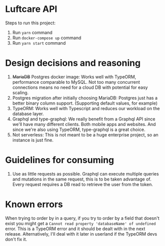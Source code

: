 # Luftcare API

Steps to run this project:

1. Run `yarn` command
2. Run `docker-compose up` command
3. Run `yarn start` command

# Design decisions and reasoning

1. ~~MariaDB~~ Postgres docker image: Works well with TypeORM, performance comparable to MySQL. Not too many concurrent connections means no need for
   a cloud DB with potential for easy scaling.
2. Postgres migration after initially choosing MariaDB: Postgres just has a better binary column support. (Supporting default values, for example)
3. TypeORM: Works well with Typescript and reduces our workload on the database layer.
4. Graphql and type-graphql: We really benefit from a Graphql API since we'll have many different clients. Both mobile apps and websites. And since
   we're also using TypeORM, type-graphql is a great choice.
5. Not serverless: This is not meant to be a huge enterprise project, so an instance is just fine.

# Guidelines for consuming

1. Use as little requests as possible. Graphql can execute multiple queries and mutations in the same request, this is to be taken advantage of. Every
   request requires a DB read to retrieve the user from the token.

# Known errors

When trying to order by in a query, if you try to order by a field that doesn't exist you might get a
`Cannot read property 'databaseName' of undefined` error. This is a TypeORM error and it should be dealt with in the next release. Alternatively, I'll
deal with it later in userland if the TypeORM devs don't fix it.
